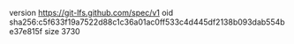 version https://git-lfs.github.com/spec/v1
oid sha256:c5f633f19a7522d88c1c36a01ac0ff533c4d445df2138b093dab554be37e815f
size 3730
